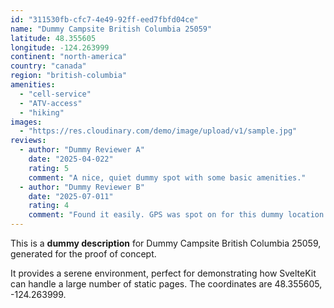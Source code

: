 ```yaml
---
id: "311530fb-cfc7-4e49-92ff-eed7fbfd04ce"
name: "Dummy Campsite British Columbia 25059"
latitude: 48.355605
longitude: -124.263999
continent: "north-america"
country: "canada"
region: "british-columbia"
amenities:
  - "cell-service"
  - "ATV-access"
  - "hiking"
images:
  - "https://res.cloudinary.com/demo/image/upload/v1/sample.jpg"
reviews:
  - author: "Dummy Reviewer A"
    date: "2025-04-022"
    rating: 5
    comment: "A nice, quiet dummy spot with some basic amenities."
  - author: "Dummy Reviewer B"
    date: "2025-07-011"
    rating: 4
    comment: "Found it easily. GPS was spot on for this dummy location."
---
```


This is a **dummy description** for Dummy Campsite British Columbia 25059, generated for the proof of concept.

It provides a serene environment, perfect for demonstrating how SvelteKit can handle a large number of static pages. The coordinates are 48.355605, -124.263999.
